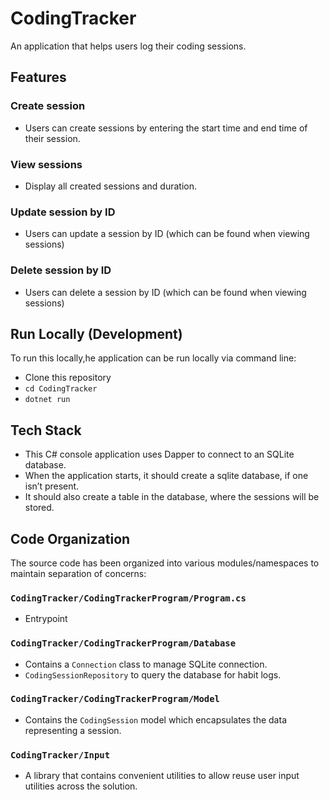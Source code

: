 # CodingTracker

An application that helps users log their coding sessions.

## Features

### Create session

- Users can create sessions by entering the start time and end time
  of their session.

### View sessions

- Display all created sessions and duration.

### Update session by ID

- Users can update a session by ID (which can be found when viewing sessions)

### Delete session by ID

- Users can delete a session by ID (which can be found when viewing sessions)

## Run Locally (Development)

To run this locally,he application can be run locally via command line:

- Clone this repository
- `cd CodingTracker`
- `dotnet run`

## Tech Stack

- This C# console application uses Dapper to connect to an SQLite database.
- When the application starts, it should create a sqlite database,
  if one isn’t present.
- It should also create a table in the database, where the sessions
  will be stored.

## Code Organization

The source code has been organized into various modules/namespaces to
maintain separation of concerns:

### `CodingTracker/CodingTrackerProgram/Program.cs`

- Entrypoint

### `CodingTracker/CodingTrackerProgram/Database`

- Contains a `Connection` class to manage SQLite connection.
- `CodingSessionRepository` to query the database for habit logs.

### `CodingTracker/CodingTrackerProgram/Model`

- Contains the `CodingSession` model which encapsulates the data
  representing a session.

### `CodingTracker/Input`

- A library that contains convenient utilities to allow
  reuse user input utilities across the solution.

